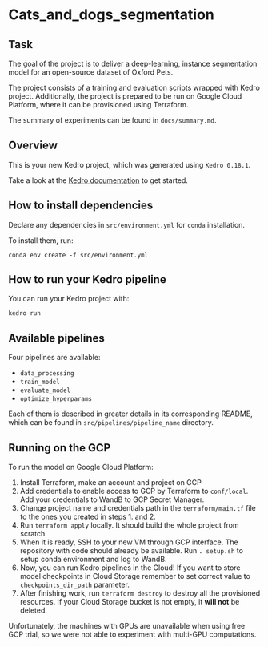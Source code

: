 # Cats_and_dogs_segmentation

## Task

The goal of the project is to deliver a deep-learning, instance segmentation model for an open-source dataset of Oxford Pets.

The project consists of a training and evaluation scripts wrapped with Kedro project. 
Additionally, the project is prepared to be run on Google Cloud Platform, where it can be provisioned using Terraform.

The summary of experiments can be found in `docs/summary.md`.

## Overview

This is your new Kedro project, which was generated using `Kedro 0.18.1`.

Take a look at the [Kedro documentation](https://kedro.readthedocs.io) to get started.

## How to install dependencies

Declare any dependencies in `src/environment.yml` for `conda` installation.

To install them, run:

```
conda env create -f src/environment.yml
```

## How to run your Kedro pipeline

You can run your Kedro project with:

```
kedro run
```

## Available pipelines

Four pipelines are available:
- `data_processing`
- `train_model`
- `evaluate_model`
- `optimize_hyperparams`

Each of them is described in greater details in its corresponding README, which can be found in `src/pipelines/pipeline_name` directory.

## Running on the GCP

To run the model on Google Cloud Platform:

1. Install Terraform, make an account and project on GCP
2. Add credentials to enable access to GCP by Terraform to `conf/local`. Add your credentials to WandB to GCP Secret Manager.
3. Change project name and credentials path in the `terraform/main.tf` file to the ones you created in steps 1. and 2. 
4. Run `terraform apply` locally. It should build the whole project from scratch.
5. When it is ready, SSH to your new VM through GCP interface. The repository with code should already be available. 
Run `. setup.sh` to setup conda environment and log to WandB.
6. Now, you can run Kedro pipelines in the Cloud! 
If you want to store model checkpoints in Cloud Storage remember to set correct value to `checkpoints_dir_path` parameter.
7. After finishing work, run `terraform destroy` to destroy all the provisioned resources. 
If your Cloud Storage bucket is not empty, it **will not** be deleted.

Unfortunately, the machines with GPUs are unavailable when using free GCP trial, so we were not able to experiment with multi-GPU computations.
